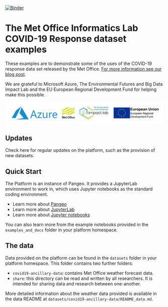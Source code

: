 [![Binder](https://mybinder.org/badge_logo.svg)](https://mybinder.org/v2/gh/informatics-lab/covid19-ai4earth-examples/master?urlpath=%2Flab%2Ftree%2Fintro.ipynb)

# The Met Office Informatics Lab COVID-19 Response dataset examples

These examples are to demonstrate some of the uses of the COVID-19 response data set released by the Met Office. [For more information see our blog post](https://medium.com/informatics-lab/met-office-and-partners-offer-data-and-platform-for-covid-19-researchers-83848ac55f5f).

We are grateful to Microsoft Azure, The Environmental Futures and Big Data Impact Lab and the EU European Regional Development Fund for helping make this possible.

![Sponsors](assets/sponsors.png)

## Updates

Check here for regular updates on the platform, such as the provision of new datasets. 


## Quick Start

The Platform is an instance of Pangeo. It provides a JupyterLab environment to work in, which uses Jupyter notebooks as the standard coding environment.

* Learn more about [Pangeo](http://pangeo.io)
* Learn more about [JupyterLab](https://jupyterlab.readthedocs.io/en/stable)
* Learn more about [Jupyter notebooks](https://jupyterlab.readthedocs.io/en/stable/user/notebook.html)

You can also learn more from the example notebooks provided in the `examples_and_docs` folder in your platform homespace.


## The data

Data provided on the platform can be found in the `datasets` folder in your platform homespace. This folder contains two further folders:

* `covid19-ancillary-data`: contains Met Office weather forecast data.
* `share`: this directory can be read and written by all researchers. It is intended for sharing data and research between one-another.

More detailed information about the weather data provided is available in the data README at `datasets/covid19-ancillary-data/README_data.md`.